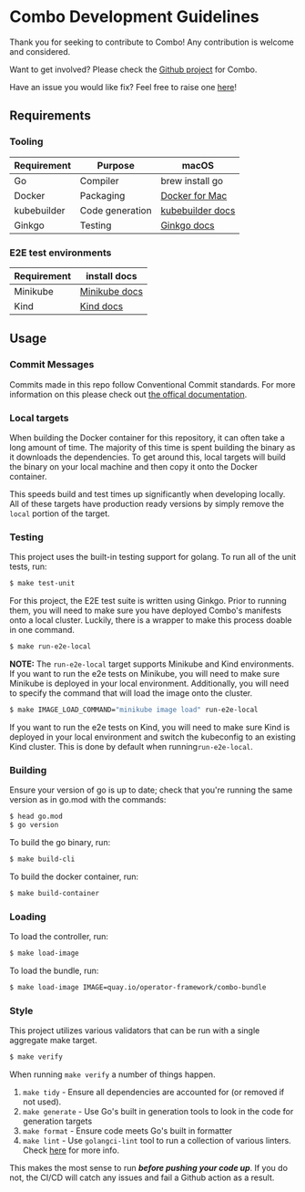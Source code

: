 # Combo Development Guidelines
Thank you for seeking to contribute to Combo! Any contribution is welcome and considered. 

Want to get involved? Please check the [Github project](https://github.com/operator-framework/combo/projects/1) for Combo. 

Have an issue you would like fix? Feel free to raise one [here](https://github.com/operator-framework/combo/issues/new/choose)!

## Requirements

### Tooling

| Requirement | Purpose               | macOS                |
|-------------|-----------------------|----------------------|
| Go          | Compiler              | brew install go      |
| Docker      | Packaging             | [Docker for Mac]     |
| kubebuilder | Code generation       | [kubebuilder docs]   |
| Ginkgo      | Testing               | [Ginkgo docs]        |

[Docker for Mac]: https://store.docker.com/editions/community/docker-ce-desktop-mac
[kubebuilder docs]: https://book.kubebuilder.io/quick-start.html#installation
[Ginkgo docs]: https://onsi.github.io/ginkgo/

### E2E test environments

| Requirement | install docs         |
|-------------|----------------------|
| Minikube    | [Minikube docs]      |
| Kind        | [Kind docs]          |

[Minikube docs]: https://minikube.sigs.k8s.io/docs/start
[Kind docs]: https://kind.sigs.k8s.io/docs/user/quick-start

## Usage

### Commit Messages
Commits made in this repo follow Conventional Commit standards. For more information on this please check out [the offical documentation](https://www.conventionalcommits.org/en/v1.0.0/).

### Local targets
When building the Docker container for this repository, it can often take a long amount of time. The majority of this time is spent building the binary as it downloads the dependencies. To get around this, local targets will build the binary on your local machine and then copy it onto the Docker container.

This speeds build and test times up significantly when developing locally. All of these targets have production ready versions by simply remove the `local` portion of the target.

### Testing

This project uses the built-in testing support for golang. To run all of the unit tests, run:
```bash
$ make test-unit
```

For this project, the E2E test suite is written using Ginkgo. Prior to running them, you will need to make sure you have deployed Combo's manifests onto a local cluster. Luckily, there is a wrapper to make this process doable in one command.
```bash
$ make run-e2e-local
```

**NOTE:** The `run-e2e-local` target supports Minikube and Kind environments. If you want to run the e2e tests on Minikube, you will need to make sure Minikube is deployed in your local environment. Additionally, you will need to specify the command that will load the image onto the cluster. 

```bash
$ make IMAGE_LOAD_COMMAND="minikube image load" run-e2e-local
```

If you want to run the e2e tests on Kind, you will need to make sure Kind is deployed in your local environment and switch the kubeconfig to an existing Kind cluster. This is done by default when running`run-e2e-local`.

### Building

Ensure your version of go is up to date; check that you're running the same version as in go.mod with the
commands:
```bash
$ head go.mod
$ go version
```

To build the go binary, run:
```bash
$ make build-cli
```

To build the docker container, run:
```bash
$ make build-container
```

### Loading

To load the controller, run:
```bash
$ make load-image
```

To load the bundle, run:
```bash
$ make load-image IMAGE=quay.io/operator-framework/combo-bundle
```

### Style
This project utilizes various validators that can be run with a single aggregate make target.

```bash
$ make verify
```

When running `make verify` a number of things happen.
1. `make tidy` - Ensure all dependencies are accounted for (or removed if not used).
2. `make generate` - Use Go's built in generation tools to look in the code for generation targets
3. `make format` - Ensure code meets Go's built in formatter
4. `make lint` - Use `golangci-lint` tool to run a collection of various linters. Check [here](https://github.com/golangci/golangci-lint) for more info.

This makes the most sense to run ***before pushing your code up***. If you do not, the CI/CD will catch any issues and fail a Github action as a result.
